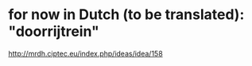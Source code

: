 # for now in Dutch (to be translated): "doorrijtrein"
http://mrdh.ciptec.eu/index.php/ideas/idea/158
